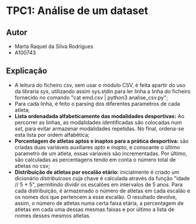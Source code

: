 # TPC1: Análise de um dataset

## Autor

- Marta Raquel da Silva Rodrigues
- A100743

## Explicação

- A leitura do ficheiro csv, sem usar o módulo CSV, é feita apartir do uso da libraria *sys*, utilizando assim sys.stdin para ler linha a linha do ficheiro fornecido no comando "cat emd.csv | python3 analise_csv.py";
- Para cada linha, é feito o parsing dos diferentes parametros de cada atleta;
- **Lista ordenadada alfabeticamente das modalidades desportivas:** Ao percorrer as linhas, as modalidades identificadas são colocadas num *set*, para evitar armazenar modalidades repetidas. No final, ordena-se esta lista por ordem alfabética;
- **Percentagem de atletas aptos e inaptos para a prática desportiva:** são criadas duas variáveis auxiliares *apto* e *inapto*, e consoante o último parametro de um atleta, essas variaveis são incrementadas. Por último, são calculadas as percentagens tendo em conta o número total de atletas no csv;
- **Distribuição de atletas por escalão etário:** inicialmente é criado um dicionário *distribuicoes* cuja chave é calculada através da função "idade // 5 * 5", permitindo dividir os escalões em intervalos de 5 anos. Para cada distribuição, é armazenado o número de atletas em cada escalão e os nomes dos que pertencem a esse escalão. O resultado devolve, assim, o número de atletas numa certa faixa etária, a percentagem de atletas em cada uma dessas mesmas faixas e por último a lista de nomes desses mesmos atletas.